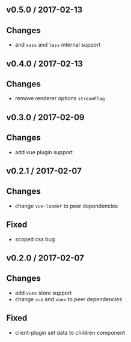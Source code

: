 v0.5.0 / 2017-02-13
---
## Changes
  * and `sass` and `less` internal support

v0.4.0 / 2017-02-13
---
## Changes
  * remove renderer options `streamFlag`

v0.3.0 / 2017-02-09
---
## Changes
  * add vue plugin support
 
v0.2.1 / 2017-02-07
---
## Changes
  * change `vue-loader` to peer dependencies

## Fixed
  * scoped css bug

v0.2.0 / 2017-02-07
---
## Changes
  * add `vuex` store support
  * change `vue` and `vuex` to peer dependencies

## Fixed
  * client-plugin set data to children component